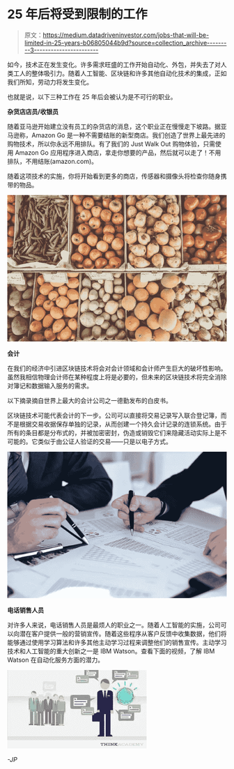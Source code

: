 # 25 年后将受到限制的工作

> 原文：<https://medium.datadriveninvestor.com/jobs-that-will-be-limited-in-25-years-b06805044b9d?source=collection_archive---------3----------------------->

如今，技术正在发生变化。许多需求旺盛的工作开始自动化、外包，并失去了对人类工人的整体吸引力。随着人工智能、区块链和许多其他自动化技术的集成，正如我们所知，劳动力将发生变化。

也就是说，以下三种工作在 25 年后会被认为是不可行的职业。

**杂货店店员/收银员**

随着亚马逊开始建立没有员工的杂货店的消息，这个职业正在慢慢走下坡路。据亚马逊称，Amazon Go 是一种不需要结账的新型商店。我们创造了世界上最先进的购物技术，所以你永远不用排队。有了我们的 Just Walk Out 购物体验，只需使用 Amazon Go 应用程序进入商店，拿走你想要的产品，然后就可以走了！不用排队，不用结账(amazon.com)。

随着这项技术的实施，你将开始看到更多的商店，传感器和摄像头将检查你随身携带的物品。

![](img/b19cbba955b5c78123aa115dcdcbd303.png)

**会计**

在我们的经济中引进区块链技术将会对会计领域和会计师产生巨大的破坏性影响。虽然我相信物理会计师在某种程度上将是必要的，但未来的区块链技术将完全消除对簿记和数据输入服务的需求。

以下摘录摘自世界上最大的会计公司之一德勤发布的白皮书。

区块链技术可能代表会计的下一步。公司可以直接将交易记录写入联合登记簿，而不是根据交易收据保存单独的记录，从而创建一个持久会计记录的连锁系统。由于所有的条目都是分布式的，并被加密密封，伪造或销毁它们来隐藏活动实际上是不可能的。它类似于由公证人验证的交易——只是以电子方式。

![](img/c1aa45c6b780653fbb9d2bf8854e39f9.png)

**电话销售人员**

对许多人来说，电话销售人员是最烦人的职业之一。随着人工智能的实施，公司可以向潜在客户提供一般的营销宣传。随着这些程序从客户反馈中收集数据，他们将能够通过使用学习算法和许多其他主动学习过程来调整他们的销售宣传。主动学习技术和人工智能的重大创新之一是 IBM Watson。查看下面的视频，了解 IBM Watson 在自动化服务方面的潜力。

![](img/28064aa9e61ee03c093222bcf67a8eef.png)

*-JP*